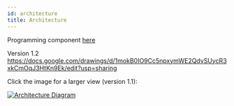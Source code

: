 ```yaml
---
id: architecture
title: Architecture
---
```


Programming component [here](development/quick-guide.md)

Version 1.2
https://docs.google.com/drawings/d/1mokB0IO9Cc5npxymWE2QdvSUycR3xkCmOqJ3HtKn9Ek/edit?usp=sharing

Click the image for a larger view (version 1.1):

[![Architecture Diagram](https://livehelperchat.com/var/media/images/lhc(1).png)](https://livehelperchat.com/var/media/images/lhc(1).png)
